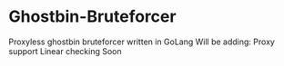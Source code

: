# Ghostbin-Bruteforcer
Proxyless ghostbin bruteforcer written in GoLang
Will be adding:
  Proxy support
  Linear checking 
Soon
